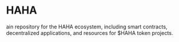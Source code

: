 # HAHA

ain repository for the HAHA ecosystem, including smart contracts, decentralized applications, and resources for $HAHA token projects.
